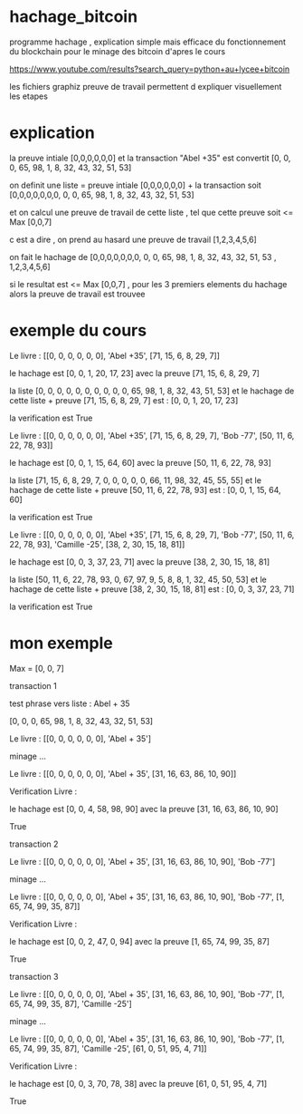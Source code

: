 # hachage_bitcoin
programme hachage , explication simple mais efficace du fonctionnement du blockchain pour le minage des bitcoin d'apres le cours

https://www.youtube.com/results?search_query=python+au+lycee+bitcoin

les fichiers graphiz preuve de travail permettent d expliquer visuellement les etapes 

# explication

la preuve intiale [0,0,0,0,0,0]  et la transaction "Abel +35" est convertit [0, 0, 0, 65, 98, 1, 8, 32, 43, 32, 51, 53] 

on definit une liste =  preuve intiale [0,0,0,0,0,0] + la transaction soit [0,0,0,0,0,0,0, 0, 0, 65, 98, 1, 8, 32, 43, 32, 51, 53] 

et on calcul une preuve de travail de cette liste , tel que cette preuve soit <= Max [0,0,7]

c est a dire , on prend au hasard une preuve de travail [1,2,3,4,5,6] 

on fait le hachage de [0,0,0,0,0,0,0, 0, 0, 65, 98, 1, 8, 32, 43, 32, 51, 53 , 1,2,3,4,5,6] 

si le resultat est <= Max [0,0,7] , pour les 3 premiers elements du hachage alors la preuve de travail est trouvee

# exemple du cours 

Le livre : [[0, 0, 0, 0, 0, 0], 'Abel +35', [71, 15, 6, 8, 29, 7]]

le hachage est  [0, 0, 1, 20, 17, 23]  avec la preuve [71, 15, 6, 8, 29, 7]

la liste  [0, 0, 0, 0, 0, 0, 0, 0, 0, 0, 65, 98, 1, 8, 32, 43, 51, 53]  et le hachage de cette liste + preuve [71, 15, 6, 8, 29, 7] est : [0, 0, 1, 20, 17, 23]

la verification est  True

Le livre : [[0, 0, 0, 0, 0, 0], 'Abel +35', [71, 15, 6, 8, 29, 7], 'Bob -77', [50, 11, 6, 22, 78, 93]]

le hachage est  [0, 0, 1, 15, 64, 60]  avec la preuve [50, 11, 6, 22, 78, 93]

la liste  [71, 15, 6, 8, 29, 7, 0, 0, 0, 0, 0, 66, 11, 98, 32, 45, 55, 55]  et le hachage de cette liste + preuve [50, 11, 6, 22, 78, 93] est : [0, 0, 1, 15, 64, 60]

la verification est  True

Le livre : [[0, 0, 0, 0, 0, 0], 'Abel +35', [71, 15, 6, 8, 29, 7], 'Bob -77', [50, 11, 6, 22, 78, 93], 'Camille -25', [38, 2, 30, 15, 18, 81]]

le hachage est  [0, 0, 3, 37, 23, 71]  avec la preuve [38, 2, 30, 15, 18, 81]

la liste  [50, 11, 6, 22, 78, 93, 0, 67, 97, 9, 5, 8, 8, 1, 32, 45, 50, 53]  et le hachage de cette liste + preuve [38, 2, 30, 15, 18, 81] est : [0, 0, 3, 37, 23, 71]

la verification est  True


# mon exemple 
Max = [0, 0, 7] 

transaction 1 

test phrase vers liste  :  Abel + 35

[0, 0, 0, 65, 98, 1, 8, 32, 43, 32, 51, 53]

Le livre : [[0, 0, 0, 0, 0, 0], 'Abel + 35']

minage ...

Le livre : [[0, 0, 0, 0, 0, 0], 'Abel + 35', [31, 16, 63, 86, 10, 90]]

Verification Livre :

le hachage est  [0, 0, 4, 58, 98, 90]  avec la preuve [31, 16, 63, 86, 10, 90]

True

transaction 2

Le livre : [[0, 0, 0, 0, 0, 0], 'Abel + 35', [31, 16, 63, 86, 10, 90], 'Bob -77']

minage ...

Le livre : [[0, 0, 0, 0, 0, 0], 'Abel + 35', [31, 16, 63, 86, 10, 90], 'Bob -77', [1, 65, 74, 99, 35, 87]]

Verification Livre :

le hachage est  [0, 0, 2, 47, 0, 94]  avec la preuve [1, 65, 74, 99, 35, 87]

True

transaction 3

Le livre : [[0, 0, 0, 0, 0, 0], 'Abel + 35', [31, 16, 63, 86, 10, 90], 'Bob -77', [1, 65, 74, 99, 35, 87], 'Camille -25']

minage ...

Le livre : [[0, 0, 0, 0, 0, 0], 'Abel + 35', [31, 16, 63, 86, 10, 90], 'Bob -77', [1, 65, 74, 99, 35, 87], 'Camille -25', [61, 0, 51, 95, 4, 71]]

Verification Livre :

le hachage est  [0, 0, 3, 70, 78, 38]  avec la preuve [61, 0, 51, 95, 4, 71]

True






